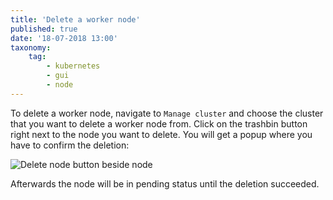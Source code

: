```yaml
---
title: 'Delete a worker node'
published: true
date: '18-07-2018 13:00'
taxonomy:
    tag:
        - kubernetes
        - gui
        - node
---
```


To delete a worker node, navigate to `Manage cluster` and choose the cluster that you want to delete a worker node from. Click on the trashbin button right next to the node you want to delete. You will get a popup where you have to confirm the deletion:

![Delete node button beside node](image_delete-node_01.png)

Afterwards the node will be in pending status until the deletion succeeded.
